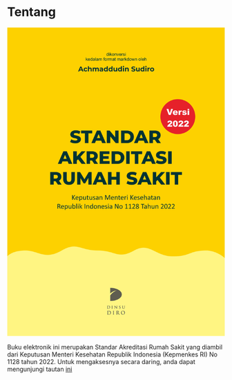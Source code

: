# Tentang

![Cover](images/cover.jpg)

Buku elektronik ini merupakan Standar Akreditasi Rumah Sakit yang diambil dari Keputusan Menteri Kesehatan Republik Indonesia (Kepmenkes RI) No 1128 tahun 2022. Untuk mengaksesnya secara daring, anda dapat mengunjungi tautan [ini](https://akreditasi-rs.netlify.app/)

